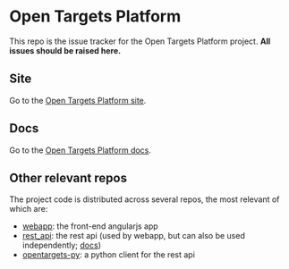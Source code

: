 # Open Targets Platform
This repo is the issue tracker for the Open Targets Platform project. **All issues should be raised here.**

## Site
Go to the [Open Targets Platform site](https://www.targetvalidation.org/).

## Docs
Go to the [Open Targets Platform docs](https://docs.targetvalidation.org/).

## Other relevant repos
The project code is distributed across several repos, the most relevant of which are:
* [webapp](https://github.com/opentargets/webapp): the front-end angularjs app
* [rest_api](https://github.com/opentargets/rest_api): the rest api (used by webapp, but can also be used independently; [docs](http://api.opentargets.io/v3/platform/docs))
* [opentargets-py](https://github.com/opentargets/opentargets-py): a python client for the rest api

